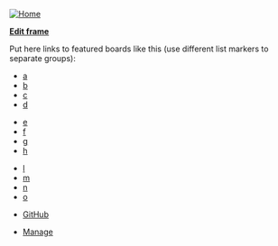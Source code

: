 <a class="logo" href="/"><img src="/.static/img/kotoba_logo_sm.png" alt="Home" title="Home"></a>

**[Edit frame](/manage/sitesettings#frame)**

Put here links to featured boards like this (use different list markers to separate groups):

- [a](/a "Anime")
- [b](/b "Random")
- [c](/c "Board title")
- [d](/d "Board title")
* [e](/e "Board title")
* [f](/f "Board title")
* [g](/g "Board title")
* [h](/h "Board title")
- [l](/l "Board title")
- [m](/m "Board title")
- [n](/n "Board title")
- [o](/o "Board title")
* [GitHub](https://github.com/WagonOfDoubt/kotoba.js "GitHub")
- [Manage](/manage "Manage")
